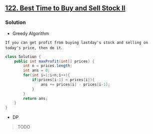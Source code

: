 ## [122. Best Time to Buy and Sell Stock II](https://leetcode.cn/problems/best-time-to-buy-and-sell-stock-ii/)

### Solution

- Greedy Algorithm

`If you can get profit from buying lastday's stock and selling on today's price, then do it`.

```java
class Solution {
    public int maxProfit(int[] prices) {
        int n = prices.length;
        int ans = 0;
        for(int i=1;i<n;i++){
            if(prices[i-1] < prices[i]){
                ans += prices[i] - prices[i-1];
            }
        }
        return ans;
    }
}
```

- DP

> TODO